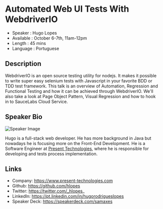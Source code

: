 Automated Web UI Tests With WebdriverIO
==================================

* Speaker   : Hugo Lopes
* Available : October 6-7th, 11am-12pm
* Length    : 45 mins
* Language  : Portuguese

Description
-----------

WebdriverIO is an open source testing utility for nodejs. It makes it possible to write super easy selenium tests with Javascript in your favorite BDD or TDD test framework.
This talk is an overview of Automation, Regression and Functional Testing and how it can be achieved through WebdriverIO. We'll also take a look at Page Object Pattern, Visual Regression and how to hook in to SauceLabs Cloud Service.

Speaker Bio
-----------

![Speaker Image](https://avatars0.githubusercontent.com/u/935431?v=3&s=400)

Hugo is a full-stack web developer.
He has more background in Java but nowadays he is focusing more on the Front-End Development.
He is a Software Engineer at [Present Technologies](https://www.present-technologies.com), where he is responsible for developing and tests process implementation.

Links
-----

* Company: https://www.present-technologies.com
* Github: https://github.com/hlopes
* Twitter: https://twitter.com/_hlopes_
* LinkedIn: https://pt.linkedin.com/in/hugorodrigueslopes
* Speaker Deck: https://speakerdeck.com/samaxes
